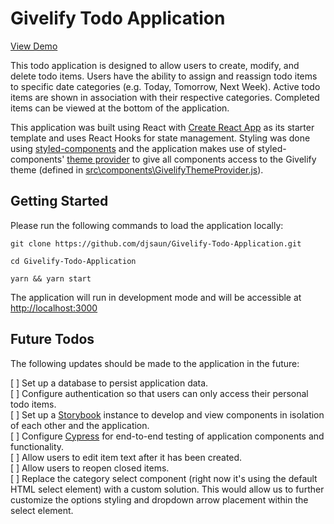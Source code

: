 # Givelify Todo Application

[View Demo](https://givelify-todo-application.herokuapp.com/)

This todo application is designed to allow users to create, modify, and delete todo items. Users have the ability to assign and reassign todo items to specific date categories (e.g. Today, Tomorrow, Next Week). Active todo items are shown in association with their respective categories. Completed items can be viewed at the bottom of the application.

This application was built using React with [Create React App](https://create-react-app.dev/) as its starter template and uses React Hooks for state management. Styling was done using [styled-components](https://styled-components.com/) and the application makes use of styled-components' [theme provider](https://styled-components.com/docs/advanced#theming) to give all components access to the Givelify theme (defined in [src\components\GivelifyThemeProvider.js](src\components\GivelifyThemeProvider.js)).

## Getting Started

Please run the following commands to load the application locally:

```
git clone https://github.com/djsaun/Givelify-Todo-Application.git

cd Givelify-Todo-Application

yarn && yarn start
```

The application will run in development mode and will be accessible at [http://localhost:3000](http://localhost:3000)

## Future Todos

The following updates should be made to the application in the future:

[ ] Set up a database to persist application data.\
[ ] Configure authentication so that users can only access their personal todo items.\
[ ] Set up a [Storybook](https://storybook.js.org) instance to develop and view components in isolation of each other and the application.\
[ ] Configure [Cypress](https://www.cypress.io/) for end-to-end testing of application components and functionality. \
[ ] Allow users to edit item text after it has been created. \
[ ] Allow users to reopen closed items. \
[ ] Replace the category select component (right now it's using the default HTML select element) with a custom solution. This would allow us to further customize the options styling and dropdown arrow placement within the select element.
